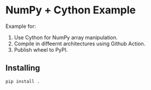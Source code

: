 # NumPy + Cython Example

Example for:
1. Use Cython for NumPy array manipulation.
2. Compile in diffeernt architectures using Github Action.
3. Publish wheel to PyPI.

## Installing

```
pip install .
```
